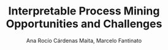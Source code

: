 ---
paperId: 8
author: Ana Rocío Cárdenas Maita, Marcelo Fantinato
publicationauthor: Cárdenas Maita, A. R. et al.
title: Interpretable Process Mining Opportunities and Challenges
pdf: 
poster: poster_8.pdf
alt: --
type: Oral
topic: Machine Learning
subtopic: Process Mining Interpretation, Explanability
link: https://doi.org/10.52591/lxai202207175
conference: icml
year: 2022
tags: icml-2022
location: Baltimore, Maryland USA
---